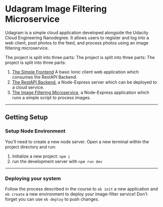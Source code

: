 # Udagram Image Filtering Microservice

Udagram is a simple cloud application developed alongside the Udacity Cloud Engineering Nanodegree. It allows users to register and log into a web client, post photos to the feed, and process photos using an image filtering microservice.

The project is split into three parts:
The project is split into three parts:
The project is split into three parts:
1. [The Simple Frontend](https://github.com/florinnania/udagram-frontend) A basic Ionic client web application which consumes the RestAPI Backend. 
2. [The RestAPI Backend](https://github.com/florinnania/udagram-restapi-backend), a Node-Express server which can be deployed to a cloud service.
3. [The Image Filtering Microservice](https://github.com/florinnania/udagram-image-filter-service), a Node-Express application which runs a simple script to process images.

***
## Getting Setup

### Setup Node Environment

You'll need to create a new node server. Open a new terminal within the project directory and run:

1. Initialize a new project: `npm i`
2. run the development server with `npm run dev`

***

### Deploying your system

Follow the process described in the course to `eb init` a new application and `eb create` a new environment to deploy your image-filter service! Don't forget you can use `eb deploy` to push changes.
